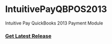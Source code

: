 IntuitivePayQBPOS2013
=====================

Intuitive Pay QuickBooks 2013 Payment Module

### [Get Latest Release](https://github.com/PensmoreSoftware/IntuitivePayQBPOS2013/releases/latest)
